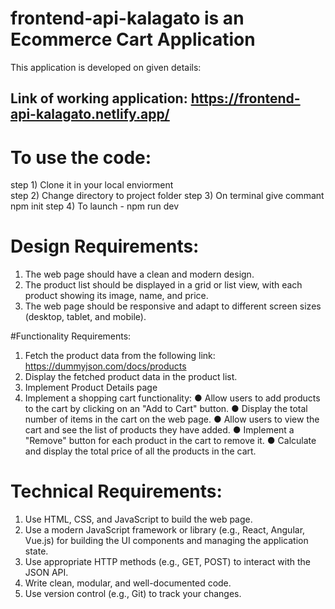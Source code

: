 # frontend-api-kalagato is an Ecommerce Cart Application
This application is developed on given details:
## Link of working application: https://frontend-api-kalagato.netlify.app/

# To use the code:
step 1) Clone it in your local enviorment <br>
step 2) Change directory to project folder
step 3) On terminal give commant npm init
step 4) To launch - npm run dev


# Design Requirements:
1. The web page should have a clean and modern design.
2. The product list should be displayed in a grid or list view, with each product
showing its image, name, and price.
3. The web page should be responsive and adapt to different screen sizes (desktop,
tablet, and mobile).


#Functionality Requirements:
1. Fetch the product data from the following link:
https://dummyjson.com/docs/products
2. Display the fetched product data in the product list.
3. Implement Product Details page
4. Implement a shopping cart functionality:
● Allow users to add products to the cart by clicking on an "Add to Cart"
button.
● Display the total number of items in the cart on the web page.
● Allow users to view the cart and see the list of products they have added.
● Implement a "Remove" button for each product in the cart to remove it.
● Calculate and display the total price of all the products in the cart.


# Technical Requirements:
1. Use HTML, CSS, and JavaScript to build the web page.
2. Use a modern JavaScript framework or library (e.g., React, Angular, Vue.js) for
building the UI components and managing the application state.
3. Use appropriate HTTP methods (e.g., GET, POST) to interact with the JSON API.
4. Write clean, modular, and well-documented code.
5. Use version control (e.g., Git) to track your changes.
